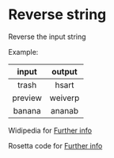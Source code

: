 # Reverse string
Reverse the input string

Example:

|  input  |  output   |
|   :-:   |    :-:    | 
| trash   | hsart   |
| preview | weiverp |
| banana  | ananab  |

Widipedia for [Further info](https://en.wikipedia.org/wiki/String_(computer_science))

Rosetta code for [Further info](https://rosettacode.org/wiki/Reverse_a_string)